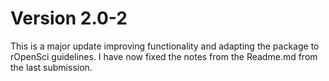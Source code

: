 # Version 2.0-2
This is a major update improving functionality and adapting the package to rOpenSci guidelines. I have now fixed the notes from the Readme.md from the last submission.